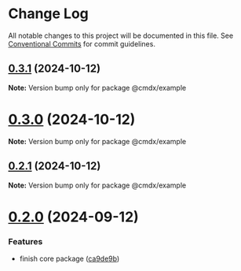 # Change Log

All notable changes to this project will be documented in this file.
See [Conventional Commits](https://conventionalcommits.org) for commit guidelines.

## [0.3.1](https://github.com/miserylee/cmdx/compare/v0.3.0...v0.3.1) (2024-10-12)

**Note:** Version bump only for package @cmdx/example

# [0.3.0](https://github.com/miserylee/cmdx/compare/v0.2.1...v0.3.0) (2024-10-12)

**Note:** Version bump only for package @cmdx/example

## [0.2.1](https://github.com/miserylee/cmdx/compare/v0.2.0...v0.2.1) (2024-10-12)

**Note:** Version bump only for package @cmdx/example

# [0.2.0](https://github.com/miserylee/cmdx/compare/v0.1.0...v0.2.0) (2024-09-12)

### Features

* finish core package ([ca9de9b](https://github.com/miserylee/cmdx/commit/ca9de9b4f2e380b965527f4949281b84c04be738))
